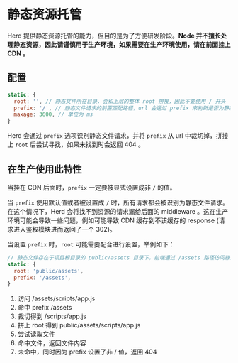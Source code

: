 # 静态资源托管

Herd 提供静态资源托管的能力，但目的是为了方便研发阶段。**Node 并不擅长处理静态资源，因此请谨慎用于生产环境，如果需要在生产环境使用，请在前面挂上 CDN 。**

## 配置

```js
static: {
  root: '', // 静态文件所在目录，会和上层的整体 root 拼接，因此不要使用 / 开头
  prefix: '/', // 静态文件请求的前置匹配路径，url 会通过 prefix 来判断是否为静态文件请求
  maxage: 3600, // 单位为 ms
}
```

Herd 会通过 `prefix` 选项识别静态文件请求，并将 `prefix` 从 url 中裁切掉，拼接上 `root` 后尝试寻找，如果未找到时会返回 404 。

## 在生产使用此特性

当挂在 CDN 后面时，`prefix` 一定要被显式设置成非 `/` 的值。

当 `prefix` 使用默认值或者被设置成 `/` 时，所有请求都会被识别为静态文件请求。在这个情况下，Herd 会将找不到资源的请求漏给后面的 middleware 。这在生产环境可能会导致一些问题，例如可能导致 CDN 缓存到不该缓存的 response (请求进入鉴权模块进而返回了一个 302)。

当设置 `prefix` 时，`root` 可能需要配合进行设置，举例如下：

```js
// 静态文件存在于项目根目录的 public/assets 目录下，前端通过 /assets 路径访问静态文件
static: {
  root: 'public/assets',
  prefix: '/assets',
}
```

1. 访问 /assets/scripts/app.js
2. 命中 prefix /assets
3. 裁切得到 /scripts/app.js
4. 拼上 root 得到 public/assets/scripts/app.js
5. 尝试读取文件
  1. 命中文件，返回文件内容
  2. 未命中，同时因为 prefix 设置了非 / 值，返回 404
